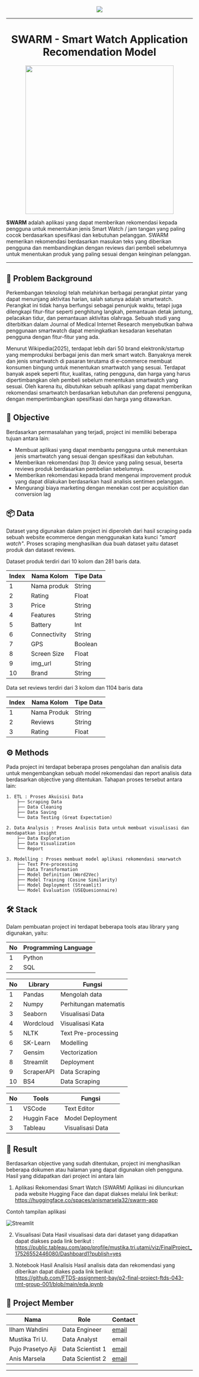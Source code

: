 <h3 style="text-align: center;">
        <img src="https://readme-typing-svg.herokuapp.com/?font=Winky+Rough&weight=700&color=0047AB&size=50&center=true&vCenter=true&width=1000&height=70&duration=3000&lines=Hai!+Welcome+to+SWARM!;">
    </h3>

---
<h1 align="center">
SWARM - Smart Watch Application Recomendation Model
</h1>

<p align="center">
  <img src="./logo.png" width=400 align="center">
</p>


**SWARM**  adalah aplikasi yang dapat memberikan rekomendasi kepada pengguna untuk menentukan jenis Smart Watch / jam tangan yang paling cocok berdasarkan spesifikasi dan kebutuhan pelanggan. SWARM memerikan rekomendasi berdasarkan masukan teks yang diberikan pengguna dan membandingkan dengan reviews dari pembeli sebelumnya untuk menentukan produk yang paling sesuai dengan keinginan pelanggan.

---

## 📖 Problem Background 

Perkembangan teknologi telah melahirkan berbagai perangkat pintar yang dapat menunjang aktivitas harian, salah satunya adalah smartwatch. Perangkat ini tidak hanya berfungsi sebagai penunjuk waktu, tetapi juga dilengkapi fitur-fitur seperti penghitung langkah, pemantauan detak jantung, pelacakan tidur, dan pemantauan aktivitas olahraga. Sebuah studi yang diterbitkan dalam Journal of Medical Internet Research menyebutkan bahwa penggunaan smartwatch dapat meningkatkan kesadaran kesehatan pengguna dengan fitur-fitur yang ada.

Menurut Wikipedia(2025), terdapat lebih dari 50 brand elektronik/startup yang memproduksi berbagai jenis dan merk smart watch. Banyaknya merek dan jenis smartwatch di pasaran terutama di e-commerce membuat konsumen bingung untuk menentukan smartwatch yang sesuai. Terdapat banyak aspek seperti fitur, kualitas, rating pengguna, dan harga yang harus dipertimbangkan oleh pembeli sebelum menentukan smartwatch yang sesuai.
Oleh karena itu, dibutuhkan sebuah aplikasi yang dapat memberikan rekomendasi smartwatch berdasarkan kebutuhan dan preferensi pengguna, dengan mempertimbangkan spesifikasi dan harga yang ditawarkan.

## 🎯 Objective

Berdasarkan permasalahan yang terjadi, project ini memiliki beberapa tujuan antara lain:
- Membuat aplikasi yang dapat membantu pengguna untuk menentukan  jenis smartwatch yang sesuai dengan spesifikasi dan kebutuhan.
- Memberikan rekomendasi (top 3) device yang paling sesuai, beserta reviews produk berdasarkan pembelian sebelumnya.
- Memberikan rekomendasi kepada brand mengenai improvement produk yang dapat dilakukan berdasarkan hasil analisis sentimen pelanggan.
- Mengurangi biaya marketing dengan menekan cost per acquisition dan conversion lag

## 📦 Data

Dataset yang digunakan dalam project ini diperoleh dari hasil scraping pada sebuah website ecommerce dengan menggunakan kata kunci *"smart watch"*. Proses scraping menghasilkan dua buah dataset yaitu dataset produk dan dataset reviews.

Dataset produk terdiri dari 10 kolom dan 281 baris data.

| Index | Nama Kolom | Tipe Data |
| --- | --- | --- |
| 1 | Nama produk | String |
| 2 | Rating | Float | 
| 3 | Price | String |
| 4 | Features | String |
| 5 | Battery | Int |
| 6 | Connectivity | String |
| 7 | GPS | Boolean |
| 8 | Screen Size | Float |
| 9 | img_url | String |
| 10 | Brand | String |

Data set reviews terdiri dari 3 kolom dan 1104 baris data

| Index | Nama Kolom | Tipe Data |
| --- | --- | --- |
| 1 | Nama Produk | String |
| 2 | Reviews | String | 
| 3 | Rating | Float |

## ⚙️ Methods

Pada project ini terdapat beberapa proses pengolahan dan analisis data untuk mengembangkan sebuah model rekomendasi dan report analisis data berdasarkan objective yang ditentukan. Tahapan proses tersebut antara lain:

```
1. ETL : Proses Akuisisi Data
    ├── Scraping Data
    ├── Data Cleaning
    ├── Data Saving
    └── Data Testing (Great Expectation)

2. Data Analysis : Proses Analisis Data untuk membuat visualisasi dan mendapatkan insight
    ├── Data Exploration
    ├── Data Visualization
    └── Report

3. Modelling : Proses membuat model aplikasi rekomendasi smarwatch
    ├── Text Pre-processing
    ├── Data Transformation
    ├── Model Definition (Word2Vec)
    ├── Model Training (Cosine Similarity)
    ├── Model Deployment (Streamlit)
    └── Model Evaluation (USEQuesionnaire)
```

## 🛠️ Stack

Dalam pembuatan project ini terdapat beberapa tools atau library yang digunakan, yaitu:

| No | Programming Language |
| --- | --- |
| 1 | Python |
| 2 | SQL | 

| No | Library | Fungsi |
| --- | --- | --- |
| 1 | Pandas | Mengolah data |
| 2 | Numpy | Perhitungan matematis |
| 3 | Seaborn | Visualisasi Data |
| 4 | Wordcloud | Visualisasi Kata |
| 5 | NLTK | Text Pre-processing |
| 6 | SK-Learn | Modelling |
| 7 | Gensim | Vectorization |
| 8 | Streamlit | Deployment |
| 9 | ScraperAPI | Data Scraping |
| 10 | BS4 | Data Scraping |

| No | Tools | Fungsi |
| --- | --- | --- |
| 1 | VSCode | Text Editor |
| 2 | Huggin Face | Model Deployment |
| 3 | Tableau | Visualisasi Data |

## 🚀 Result
Berdasarkan objective yang sudah ditentukan, project ini menghasilkan beberapa dokumen atau halaman yang dapat digunakan oleh pengguna. Hasil yang didapatkan dari project ini antara lain

1. Aplikasi Rekomendasi Smart Watch (SWARM)
Aplikasi ini diluncurkan pada website Hugging Face dan dapat diakses melalui link berikut: \
https://huggingface.co/spaces/anismarsela32/swarm-app

Contoh tampilan aplikasi

![Streamlit](./images/streamlit.PNG)

2. Visualisasi Data
Hasil visualisasi data dari dataset yang didapatkan dapat diakses pada link berikut : \
https://public.tableau.com/app/profile/mustika.tri.utami/viz/FinalProject_17526552446080/Dashboard1?publish=yes

3. Notebook Hasil Analisis
Hasil analisis data dan rekomendasi yang diberikan dapat diakes pada link berikut: \
https://github.com/FTDS-assignment-bay/p2-final-project-ftds-043-rmt-group-001/blob/main/eda.ipynb


## 🧠 Project Member
| Nama | Role | Contact |
| --- | --- | --- |
| Ilham Wahdini | Data Engineer | [email](mailto:ilhamwahdini8@gmail.com) |
| Mustika Tri U. | Data Analyst | email |
| Pujo Prasetyo Aji | Data Scientist 1 | [email](mailto:anismarsela36854@gmail.com) |
| Anis Marsela | Data Scientist 2 | [email](mailto:pujo.prasetyoaji@gmail.com) |

---

